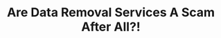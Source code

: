 ---
title: "Are Data Removal Services A Scam After All?!"
description: "Episode 190: Hard (and disappointing) facts on data removal services, tons of DEF CON research, Signal blocked in Russia, and more!"
datePublished: 2024-08-13
dateUpdated: 2024-08-13
linkYouTube: "https://www.youtube.com/watch?v=CcQkAYIkxuc"
linkForum: "https://discuss.techlore.tech/t/are-data-removal-services-a-scam-after-all/9612"
linkPeerTube: "https://neat.tube/w/imEAPSjB6BWSXbh4GUE3ke"
tags: ["SR"]
---